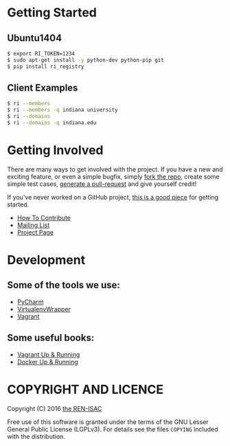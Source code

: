 # Getting Started

## Ubuntu1404
```bash
$ export RI_TOKEN=1234
$ sudo apt-get install -y python-dev python-pip git
$ pip install ri_registry
```

## Client Examples

```bash
$ ri --members
$ ri --members -q indiana university
$ ri --domains
$ ri --domains -q indiana.edu

```

# Getting Involved
There are many ways to get involved with the project. If you have a new and exciting feature, or even a simple bugfix, simply [fork the repo](https://help.github.com/articles/fork-a-repo), create some simple test cases, [generate a pull-request](https://help.github.com/articles/using-pull-requests) and give yourself credit!

If you've never worked on a GitHub project, [this is a good piece](https://guides.github.com/activities/contributing-to-open-source) for getting started.

* [How To Contribute](contributing.md)  
* [Mailing List](https://groups.google.com/forum/#!forum/ci-framework)  
* [Project Page](http://csirtgadgets.org/collective-intelligence-framework/)

# Development
## Some of the tools we use:

* [PyCharm](https://www.jetbrains.com/pycharm/)
* [VirtualenvWrapper](https://virtualenvwrapper.readthedocs.org/en/latest/)
* [Vagrant](https://www.vagrantup.com/)

## Some useful books:

* [Vagrant Up & Running](http://www.amazon.com/Vagrant-Up-Running-Mitchell-Hashimoto/dp/1449335837/ref=sr_1_3?ie=UTF8&qid=1450109562&sr=8-3&keywords=ansible+up+and+running)
* [Docker Up & Running](http://www.amazon.com/Docker-Up-Running-Karl-Matthias/dp/1491917571/ref=sr_1_2?ie=UTF8&qid=1450109562&sr=8-2&keywords=ansible+up+and+running)


# COPYRIGHT AND LICENCE

Copyright (C) 2016 [the REN-ISAC](http://ren-isac.net)

Free use of this software is granted under the terms of the GNU Lesser General Public License (LGPLv3). For details see the files `COPYING` included with the distribution.
